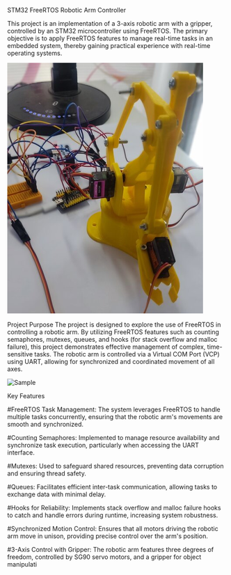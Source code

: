 STM32 FreeRTOS Robotic Arm Controller

This project is an implementation of a 3-axis robotic arm with a gripper, controlled by an STM32 microcontroller using FreeRTOS. The primary objective is to apply FreeRTOS features to manage real-time tasks in an embedded system, thereby gaining practical experience with real-time operating systems.

![Sample](https://github.com/Emrecanbl/STM32_FreeRtos_Robotic_Arm_Controller/blob/main/rsz_11723388000535.jpg?raw=true)

Project Purpose
The project is designed to explore the use of FreeRTOS in controlling a robotic arm. By utilizing FreeRTOS features such as counting semaphores, mutexes, queues, and hooks (for stack overflow and malloc failure), this project demonstrates effective management of complex, time-sensitive tasks. The robotic arm is controlled via a Virtual COM Port (VCP) using UART, allowing for synchronized and coordinated movement of all axes.
 
![Sample](https://github.com/Emrecanbl/STM32_FreeRtos_Robotic_Arm_Controller/blob/main/8zxkjf.gif?raw=true)

Key Features

#FreeRTOS Task Management: The system leverages FreeRTOS to handle multiple tasks concurrently, ensuring that the robotic arm's movements are smooth and synchronized.

#Counting Semaphores: Implemented to manage resource availability and synchronize task execution, particularly when accessing the UART interface.

#Mutexes: Used to safeguard shared resources, preventing data corruption and ensuring thread safety.

#Queues: Facilitates efficient inter-task communication, allowing tasks to exchange data with minimal delay.

#Hooks for Reliability: Implements stack overflow and malloc failure hooks to catch and handle errors during runtime, increasing system robustness.

#Synchronized Motion Control: Ensures that all motors driving the robotic arm move in unison, providing precise control over the arm's position.

#3-Axis Control with Gripper: The robotic arm features three degrees of freedom, controlled by SG90 servo motors, and a gripper for object manipulati


